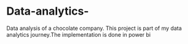 # Data-analytics-
Data analysis of a chocolate company.
This project is part of my data analytics journey.The implementation is done in power bi

